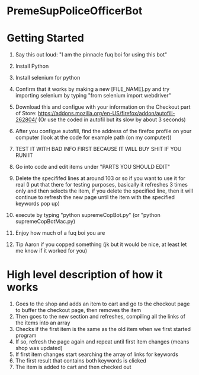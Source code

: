 # PremeSupPoliceOfficerBot


# Getting Started
1. Say this out loud: "I am the pinnacle fuq boi for using this bot"
1. Install Python
1. Install selenium for python 
1. Confirm that it works by making a new [FILE_NAME].py and try importing 
   selenium by typing "from selenium import webdriver"

1. Download this and configue with your information on the Checkout part of
   Store: https://addons.mozilla.org/en-US/firefox/addon/autofill-262804/
   (Or use the coded in autofil but its slow by about 3 seconds)

1. After you configue autofill, find the address of the firefox profile on your
   computer (look at the code for example path (on my computer))

1. TEST IT WITH BAD INFO FIRST BECAUSE IT WILL BUY SHIT IF YOU RUN IT

1. Go into code and edit items under "PARTS YOU SHOULD EDIT"

1. Delete the specififed lines at around 103 or so if you want to use it for
real (I put that there for testing purposes, basically it refreshes 3 times
      only and then selects the item, if you delete the specified line, then it
      will continue to refresh the new page until the item with the specified
      keywords pop up)

1. execute by typing "python supremeCopBot.py" (or "python supremeCopBotMac.py)
1. Enjoy how much of a fuq boi you are
1. Tip Aaron if you copped something (jk but it would be nice, at least let me
      know if it worked for you)


# High level description of how it works
1. Goes to the shop and adds an item to cart and go to the checkout page to
buffer the checkout page, then removes the item
1. Then goes to the new section and refreshes, compiling all the links of the
items into an array
1. Checks if the first item is the same as the old item when we first started
program
1. If so, refresh the page again and repeat until first item changes (means
      shop was updated)
1. If first item changes start searching the array of links for keywords
1. The first result that contains both keywords is clicked
1. The item is added to cart and then checked out

